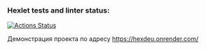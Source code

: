 ### Hexlet tests and linter status:
[![Actions Status](https://github.com/deusmg/python-project-83/actions/workflows/hexlet-check.yml/badge.svg)](https://github.com/deusmg/python-project-83/actions)

Демонстрация проекта по адресу https://hexdeu.onrender.com/